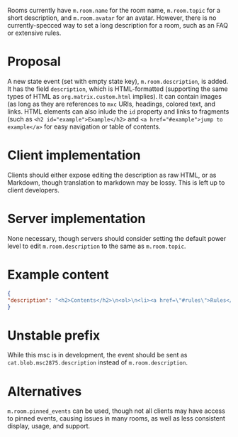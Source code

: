 Rooms currently have `m.room.name` for the room name, `m.room.topic` for a short description, and `m.room.avatar` for an avatar.
However, there is no currently-specced way to set a long description for a room, such as an FAQ or extensive rules.

# Proposal
A new state event (set with empty state key), `m.room.description`, is added. It has the field `description`, which is HTML-formatted (supporting the same types of HTML as `org.matrix.custom.html` implies).
It can contain images (as long as they are references to `mxc` URIs, headings, colored text, and links.
HTML elements can also inlude the `id` property and links to fragments (such as `<h2 id="example">Example</h2>` and `<a href="#example">jump to example</a>` for easy navigation or table of contents.

# Client implementation
Clients should either expose editing the description as raw HTML, or as Markdown, though translation to markdown may be lossy. This is left up to client developers.

# Server implementation
None necessary, though servers should consider setting the default power level to edit `m.room.description` to the same as `m.room.topic`.

# Example content
```json
{
"description": "<h2>Contents</h2>\n<ol>\n<li><a href=\"#rules\">Rules</a></li>\n<li><a href=\"#seealso\">Other rooms to check out</a></li>\n</ol>\n<h2 id=\"rules\">Rules</h2>\n<ol>\n<li>No spamming</li>\n<li>No illegal content</li>\n</ol>\n<h2 id=\"seealso\">Other rooms</h2>\n<ol>\n<li><a href=\"https://matrix.to/#/#matrix:matrix.org\">#matrix:matrix.org</a></li>\n<li><a href=\"https://matrix.to/#/#matrix-spec:matrix.org\">#matrix-spec:matrix.org</a></li>\n</ol>"
}
```

# Unstable prefix
While this msc is in development, the event should be sent as `cat.blob.msc2875.description` instead of `m.room.description`.

# Alternatives
`m.room.pinned_events` can be used, though not all clients may have access to pinned events, causing issues in many rooms, as well as less consistent display, usage, and support.
